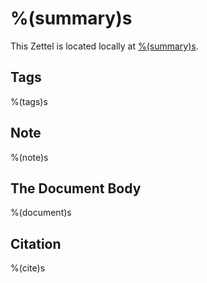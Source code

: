 # %(summary)s

This Zettel is located locally at [%(summary)s](%(filename)s).

## Tags

%(tags)s

## Note

%(note)s

## The Document Body

%(document)s

## Citation

%(cite)s

